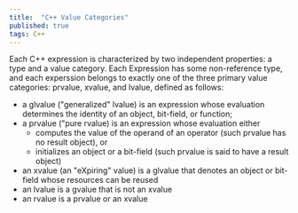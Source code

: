 ```yaml
---
title:  "C++ Value Categories"
published: true
tags: C++
---
```


Each C++ expression is characterized by two independent properties: a type and a value category. Each Expression has some non-reference type, and each experssion
belongs to exactly one  of the three primary value categories: prvalue, xvalue, and lvalue, defined as follows:

- a glvalue ("generalized" lvalue) is an expression whose evaluation determines the identity of an object, bit-field, or function;
- a prvalue ("pure rvalue) is an expression whose evaluation either
  - computes the value of the operand of an operator (such prvalue has no result object), or
  - initializes an object or a bit-field (such prvalue is said to have a result object)
- an xvalue (an "eXpiring" value) is a glvalue that denotes an object or bit-field whose resources can be reused
- an lvalue is a gvalue that is not an xvalue
- an rvalue is a prvalue or an xvalue

